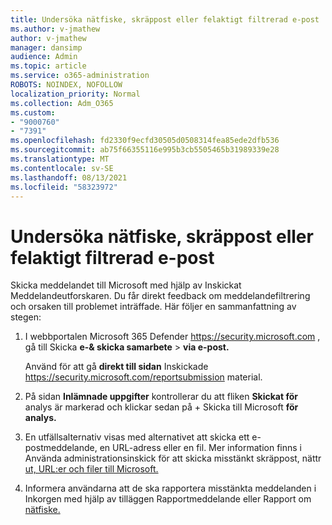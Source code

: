 ```yaml
---
title: Undersöka nätfiske, skräppost eller felaktigt filtrerad e-post
ms.author: v-jmathew
author: v-jmathew
manager: dansimp
audience: Admin
ms.topic: article
ms.service: o365-administration
ROBOTS: NOINDEX, NOFOLLOW
localization_priority: Normal
ms.collection: Adm_O365
ms.custom:
- "9000760"
- "7391"
ms.openlocfilehash: fd2330f9ecfd30505d0508314fea85ede2dfb536
ms.sourcegitcommit: ab75f66355116e995b3cb5505465b31989339e28
ms.translationtype: MT
ms.contentlocale: sv-SE
ms.lasthandoff: 08/13/2021
ms.locfileid: "58323972"
---
```

# <a name="investigate-phishing-spam-or-incorrectly-filtered-email"></a>Undersöka nätfiske, skräppost eller felaktigt filtrerad e-post

Skicka meddelandet till Microsoft med hjälp av Inskickat Meddelandeutforskaren. Du får direkt feedback om meddelandefiltrering och orsaken till problemet inträffade. Här följer en sammanfattning av stegen:

1. I webbportalen Microsoft 365 Defender <https://security.microsoft.com> , gå till Skicka **e-& skicka samarbete** \> **via e-post.**

   Använd för att gå **direkt till sidan** Inskickade <https://security.microsoft.com/reportsubmission> material.

2. På sidan **Inlämnade uppgifter** kontrollerar du att fliken **Skickat för** analys är markerad och klickar sedan på + Skicka till Microsoft **för analys.**

3. En utfällsalternativ visas med alternativet att skicka ett e-postmeddelande, en URL-adress eller en fil. Mer information finns i Använda administrationsinskick för att skicka misstänkt skräppost, nättr [ut, URL:er och filer till Microsoft.](https://docs.microsoft.com/microsoft-365/security/office-365-security/admin-submission)

4. Informera användarna att de ska rapportera misstänkta meddelanden i Inkorgen med hjälp av tilläggen Rapportmeddelande eller Rapport om [nätfiske.](https://docs.microsoft.com/microsoft-365/security/office-365-security/enable-the-report-message-add-in)

